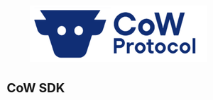 <p align="center">
  <img width="400" src="https://github.com/cowprotocol/cow-sdk/raw/main/docs/images/CoW.png" />
</p>

# CoW SDK
